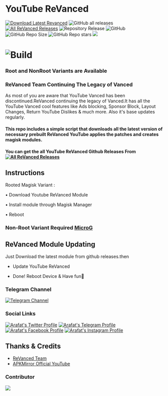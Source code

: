 # YouTube ReVanced
[![Download Latest Revanced](https://img.shields.io/github/v/release/Arafatulislamantor/YouTubeReVancedUnofficial?color=red&logoColor=red&label=Download&logo=DocuSign)](https://github.com/Arafatulislamantor/YouTubeReVancedUnofficial/releases/latest)
<img alt="GitHub all releases" src="https://img.shields.io/github/downloads/Arafatulislamantor/YouTubeReVancedUnofficial/total?style=social">
[![All ReVanced Releases](https://img.shields.io/badge/Releases-white?logo=Youtube&label=ReVanced&logoColor=red&color=blue)](https://github.com/Arafatulislamantor/YouTubeReVancedUnofficial/releases)
![Repository Release](https://img.shields.io/github/release-date/Arafatulislamantor/YouTubeReVancedUnofficial?logo=Github&logoColor=light&color=teal&label=Repo%20Update)
<img alt="GitHub" src="https://img.shields.io/github/license/Arafatulislamantor/YouTubeReVancedUnofficial?color=white&label=Licence&logo=gnu"> <img alt="GitHub Repo Size" src="https://img.shields.io/github/repo-size/Arafatulislamantor/YouTubeReVancedUnofficial?color=white&label=Repo%20Size&logo=github"> <img alt="GitHub Repo stars" src="https://img.shields.io/github/stars/Arafatulislamantor/YouTubeReVancedUnofficial?style=social">
![](https://github.com/Arafatulislamantor/YouTubeReVancedUnofficial/blob/eba3f8737aab7fc9e8e1c5e7406f18807241b35e/YouTubeReVanced.jpg)

# ![Build](https://img.shields.io/badge/Build%20Status-Unofficial-teal?style=for-the-badge)

### Root and NonRoot Variants are Available  

### ReVanced Team Continuing The Legacy of Vanced   
As most of you are aware that YouTube Vanced has been discontinued.ReVanced continuing the legacy of Vanced.It has all the YouTube Vanced cool features like Ads blocking, Sponsor Block, Layout Changes, Return YouTube Dislikes & much more. Also it's base updates regularly.

#### This repo includes a simple script that downloads all the latest version of necessary prebuilt ReVanced YouTube applies the patches and creates magisk modules.

#### You can get the all YouTube ReVanced Github Releases From [![All ReVanced Releases](https://img.shields.io/badge/Here-9cf?logo=Github)](https://github.com/Arafatulislamantor/YouTubeReVancedUnofficial/releases)

## Instructions
Rooted Magisk Variant :

 • Download Youtube ReVanced Module

 • Install module through Magisk Manager

 • Reboot

### Non-Root Variant Required [MicroG](https://github.com/TeamVanced/VancedMicroG/releases/download/v0.2.24.220220-220220001/microg.apk)

## ReVanced Module Updating
Just Download the latest module from github releases.then

 * Update YouTube ReVanced

 * Done! Reboot Device & Have fun🫠

### Telegram Channel
[![Telegram Channel](https://img.shields.io/badge/Telegram%20Channel%20%20-white.svg?logo=telegram)](https://t.me/AndroidsRepo)

### Social Links 
[![Arafat's Twitter Profile](https://img.shields.io/badge/Twitter-white.svg?logo=twitter)](https://www.twitter.com/CryptoArafat) 
[![Arafat's Telegram Profile](https://img.shields.io/badge/Telegram-white.svg?logo=telegram)](https://t.me/Arafatulislamantor)
[![Arafat's Facebook Profile](https://img.shields.io/badge/Facebook-white.svg?logo=facebook)](https://www.facebook.com/OO7Arafat)
[![Arafat's Instagram Profile](https://img.shields.io/badge/Instagram-white.svg?logo=instagram)](https://www.instagram.com/Arafatulislamantor)

## Thanks & Credits
- [ReVanced Team](https://github.com/revanced)
- [APKMirror Official YouTube](https://www.apkmirror.com/apk/google-inc/youtube/)
### Contributor
<a href="https://github.com/Arafatulislamantor/YouTubeReVancedUnofficial/graphs/contributors">
  <img src="https://contrib.rocks/image?repo=Arafatulislamantor/YouTubeReVancedUnofficial" />
</a>
